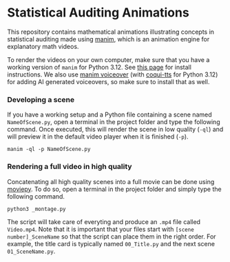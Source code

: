 # Statistical Auditing Animations

This repository contains mathematical animations illustrating concepts in statistical auditing made using [manim](https://github.com/ManimCommunity/manim), which is an animation engine for explanatory math videos.

To render the videos on your own computer, make sure that you have a working version of `manim` for Python 3.12. See [this page](https://docs.manim.community/en/stable/installation.html) for install instructions. We also use [manim voiceover](https://voiceover.manim.community/en/stable/index.html) (with [coqui-tts](https://github.com/idiap/coqui-ai-TTS/tree/dev#installation) for Python 3.12) for adding AI generated voiceovers, so make sure to install that as well.

### Developing a scene

If you have a working setup and a Python file containing a scene named `NameOfScene.py`, open a terminal in the project folder and type the following command. Once executed, this will render the scene in low quality (`-ql`) and will preview it in the default video player when it is finished (`-p`).

```
manim -ql -p NameOfScene.py
```

### Rendering a full video in high quality

Concatenating all high quality scenes into a full movie can be done using [moviepy](https://www.google.com/search?client=safari&rls=en&q=moviepy&ie=UTF-8&oe=UTF-8). To do so, open a terminal in the project folder and simply type the following command.

```
python3 _montage.py
```

The script will take care of everyting and produce an `.mp4` file called `Video.mp4`. Note that it is important that your files start with `[scene number]_SceneName` so that the script can place them in the right order. For example, the title card is typically named `00_Title.py` and the next scene `01_SceneName.py`.
